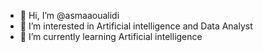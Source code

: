 - 👋 Hi, I’m @asmaaoualidi
- 👀 I’m interested in Artificial intelligence and Data Analyst
- 🌱 I’m currently learning Artificial intelligence


 

<!---
asmaaoualidi/asmaaoualidi is a ✨ special ✨ repository because its `README.md` (this file) appears on your GitHub profile.
You can click the Preview link to take a look at your changes.
--->
